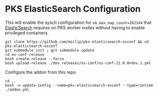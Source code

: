 # PKS ElasticSearch Configuration

This will enable the sysctl configuration for `vm.max_map_count=262144` that [ElasticSearch](https://www.elastic.co/guide/en/elasticsearch/reference/current/vm-max-map-count.html) requires on PKS worker nodes without having to enable privileged containers.  

```
git clone https://github.com/miclip/pks-elasticsearch-osconf && cd pks-elasticsearch-osconf
git submodule init ; git submodule update
cd os-conf-release
bosh create-release --force
bosh upload-release ./dev_releases/os-conf/os-conf-21.0.0+dev.1.yml

```
Configure the addon from this repo
```
cd ..
bosh -n update-config --name=pks-elasticsearch-osconf --type=runtime ./addon.yml
```
